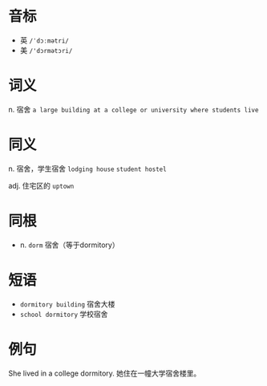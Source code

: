 # 音标

- 英 `/ˈdɔːmətri/`
- 美 `/'dɔrmətɔri/`

# 词义

n. 宿舍
`a large building at a college or university where students live`

# 同义

n. 宿舍，学生宿舍
`lodging house` `student hostel`

adj. 住宅区的
`uptown`

# 同根

- n. `dorm` 宿舍（等于dormitory）

# 短语

- `dormitory building` 宿舍大楼
- `school dormitory` 学校宿舍

# 例句

She lived in a college dormitory.
她住在一幢大学宿舍楼里。


